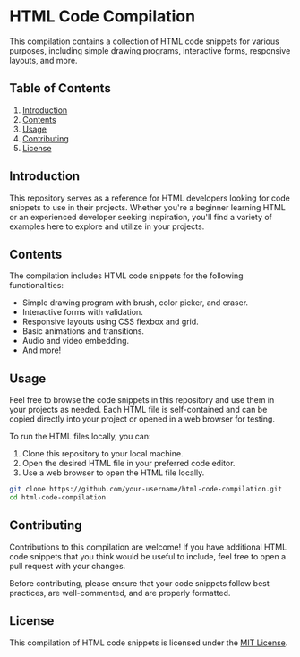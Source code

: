 # HTML Code Compilation

This compilation contains a collection of HTML code snippets for various purposes, including simple drawing programs, interactive forms, responsive layouts, and more.

## Table of Contents

1. [Introduction](#introduction)
2. [Contents](#contents)
3. [Usage](#usage)
4. [Contributing](#contributing)
5. [License](#license)

## Introduction

This repository serves as a reference for HTML developers looking for code snippets to use in their projects. Whether you're a beginner learning HTML or an experienced developer seeking inspiration, you'll find a variety of examples here to explore and utilize in your projects.

## Contents

The compilation includes HTML code snippets for the following functionalities:

- Simple drawing program with brush, color picker, and eraser.
- Interactive forms with validation.
- Responsive layouts using CSS flexbox and grid.
- Basic animations and transitions.
- Audio and video embedding.
- And more!

## Usage

Feel free to browse the code snippets in this repository and use them in your projects as needed. Each HTML file is self-contained and can be copied directly into your project or opened in a web browser for testing.

To run the HTML files locally, you can:

1. Clone this repository to your local machine.
2. Open the desired HTML file in your preferred code editor.
3. Use a web browser to open the HTML file locally.

```bash
git clone https://github.com/your-username/html-code-compilation.git
cd html-code-compilation
```

## Contributing

Contributions to this compilation are welcome! If you have additional HTML code snippets that you think would be useful to include, feel free to open a pull request with your changes.

Before contributing, please ensure that your code snippets follow best practices, are well-commented, and are properly formatted.

## License

This compilation of HTML code snippets is licensed under the [MIT License](LICENSE).
